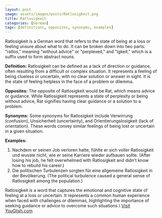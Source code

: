```yaml
---
layout: post
image: assets/images/posts/Ratlosigkeit.png
title: Ratlosigkeit
categories: [German]
tags: [definitions, opposites, synonyms, examples]
---
```


Ratlosigkeit is a German word that refers to the state of being at a loss or feeling unsure about what to do. It can be broken down into two parts: "ratlos," meaning "without advice" or "perplexed," and "igkeit," which is a suffix used to form abstract nouns.

**Definition:**
Ratlosigkeit can be defined as a lack of direction or guidance, often resulting from a difficult or complex situation. It represents a feeling of being clueless or uncertain, with no clear solution or answer in sight. It is the state of feeling helpless in the face of a problem or dilemma.

**Opposites:**
The opposite of Ratlosigkeit would be Rat, which means advice or guidance. While Ratlosigkeit represents a state of perplexity or being without advice, Rat signifies having clear guidance or a solution to a problem.

**Synonyms:**
Some synonyms for Ratlosigkeit include Verwirrung (confusion), Unsicherheit (uncertainty), and Orientierungslosigkeit (lack of orientation). These words convey similar feelings of being lost or uncertain in a given situation.

**Examples:**
1. Nachdem er seinen Job verloren hatte, fühlte er sich voller Ratlosigkeit und wusste nicht, wie er seine Karriere wieder aufbauen sollte. (After losing his job, he felt overwhelmed with Ratlosigkeit and didn't know how to rebuild his career.)
2. Die politischen Turbulenzen sorgten für eine allgemeine Ratlosigkeit in der Bevölkerung. (The political turbulence caused a general sense of Ratlosigkeit among the population.)

Ratlosigkeit is a word that captures the emotional and cognitive state of feeling at a loss or uncertain. It represents a common human experience when faced with challenges or dilemmas, highlighting the importance of seeking guidance or advice to overcome such situations.\ <a id="yg-widget-0" class="youglish-widget" data-query="Ratlosigkeit" data-lang="german" data-components="8412" data-auto-start="0" data-bkg-color="theme_light" data-title="How%20to%20pronounce%20Ratlosigkeit%20in%20German"  rel="nofollow" href="https://youglish.com">Visit YouGlish.com</a><script async src="https://youglish.com/public/emb/widget.js" charset="utf-8"></script>